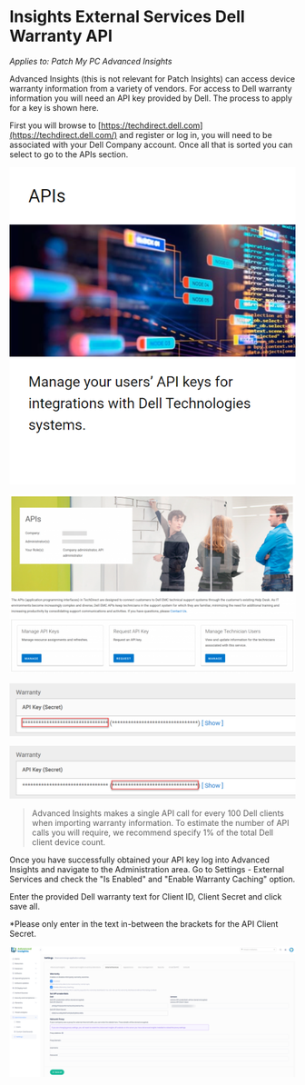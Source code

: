 # Insights External Services Dell Warranty API

_Applies to: Patch My PC Advanced Insights_

Advanced Insights (this is not relevant for Patch Insights) can access device warranty information from a variety of vendors. For access to Dell warranty information you will need an API key provided by Dell. The process to apply for a key is shown here.

First you will browse to [https://techdirect.dell.com](https://techdirect.dell.com/) and register or log in, you will need to be associated with your Dell Company account. Once all that is sorted you can select to go to the APIs section.

![](/_images/image-(1293).png)

![](/_images/image-(1289).png)

![](/_images/image-(1562).png)

![](/_images/image-(1563).png)

> Advanced Insights makes a single API call for every 100 Dell clients when importing warranty information. To estimate the number of API calls you will require, we recommend specify 1% of the total Dell client device count.

Once you have successfully obtained your API key log into Advanced Insights and navigate to the Administration area. Go to Settings - External Services and check the "Is Enabled" and "Enable Warranty Caching" option.

Enter the provided Dell warranty text for Client ID, Client Secret and click save all.

\*Please only enter in the text in-between the brackets for the API Client Secret.

![](/_images/image-(1561).png)